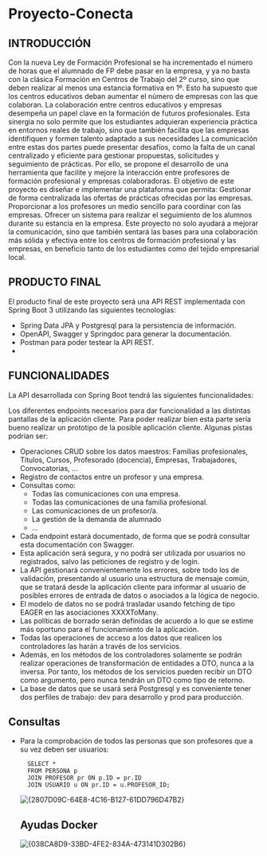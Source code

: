 # Proyecto-Conecta
## INTRODUCCIÓN
Con la nueva Ley de Formación Profesional se ha incrementado el número de horas que el alumnado de FP debe pasar en la empresa, y ya no basta con la clásica Formación en Centros de Trabajo del 2º curso, sino que deben realizar al menos una estancia formativa en 1º. Esto ha supuesto que los centros educativos deban aumentar el número de empresas con las que colaboran. La colaboración entre centros educativos y empresas desempeña un papel clave en la formación de futuros profesionales. Esta sinergia no solo permite que los estudiantes adquieran experiencia práctica en entornos reales de trabajo, sino que también facilita que las empresas identifiquen y formen talento adaptado a sus necesidades
La comunicación entre estas dos partes puede presentar desafíos, como la falta de un canal centralizado y eficiente para gestionar propuestas, solicitudes y seguimiento de prácticas. Por ello, se propone el desarrollo de una herramienta que facilite y mejore la interacción entre profesores de formación profesional y empresas colaboradoras.
El objetivo de este proyecto es diseñar e implementar una plataforma que permita:
Gestionar de forma centralizada las ofertas de prácticas ofrecidas por las empresas.
Proporcionar a los profesores un medio sencillo para coordinar con las empresas.
Ofrecer un sistema para realizar el seguimiento de los alumnos durante su estancia en la empresa.
Este proyecto no solo ayudará a mejorar la comunicación, sino que también sentará las bases para una colaboración más sólida y efectiva entre los centros de formación profesional y las empresas, en beneficio tanto de los estudiantes como del tejido empresarial local.
## PRODUCTO FINAL
El producto final de este proyecto será una API REST implementada con Spring Boot 3 utilizando las siguientes tecnologías:
- Spring Data JPA y Postgresql para la persistencia de información.
- OpenAPI, Swagger y Springdoc para generar la documentación.
- Postman para poder testear la API REST.
- 
## FUNCIONALIDADES

La API desarrollada con Spring Boot tendrá las siguientes funcionalidades:

Los diferentes endpoints necesarios para dar funcionalidad a las distintas pantallas de la aplicación cliente. Para poder realizar bien esta parte sería bueno realizar un prototipo de la posible aplicación cliente. Algunas pistas podrían ser:
- Operaciones CRUD sobre los datos maestros: Familias profesionales, Títulos, Cursos, Profesorado (docencia), Empresas, Trabajadores, Convocatorias, …
- Registro de contactos entre un profesor y una empresa.
- Consultas como:
  - Todas las comunicaciones con una empresa.
  - Todas las comunicaciones de una familia profesional.
  - Las comunicaciones de un profesor/a.
  - La gestión de la demanda de alumnado
  - …
- Cada endpoint estará documentado, de forma que se podrá consultar esta documentación con Swagger.
- Esta aplicación será segura, y no podrá ser utilizada por usuarios no registrados, salvo las peticiones de registro y de login.
- La API gestionará convenientemente los errores, sobre todo los de validación, presentando al usuario una estructura de mensaje común, que se tratará desde la aplicación cliente para informar al usuario de posibles errores de entrada de datos o asociados a la lógica de negocio.
- El modelo de datos no se podrá trasladar usando fetching de tipo EAGER en las asociaciones XXXXToMany.
- Las políticas de borrado serán definidas de acuerdo a lo que se estime más oportuno para el funcionamiento de la aplicación.
- Todas las operaciones de acceso a los datos que realicen los controladores las harán a través de los servicios.
- Además, en los métodos de los controladores solamente se podrán realizar operaciones de transformación de entidades a DTO, nunca a la inversa. Por tanto, los métodos de los servicios pueden recibir un DTO como argumento, pero nunca tendrán un DTO como tipo de retorno.
- La base de datos que se usará será Postgresql y es conveniente tener dos perfiles de trabajo: dev para desarrollo y prod para producción.

## Consultas

- Para la comprobación de todos las personas que son profesores que a su vez deben ser usuarios:
    ```
      SELECT * 
      FROM PERSONA p
      JOIN PROFESOR pr ON p.ID = pr.ID
      JOIN USUARIO u ON pr.ID = u.PROFESOR_ID;
    ```
    ![{2807D09C-64E8-4C16-B127-61DD796D47B2}](https://github.com/user-attachments/assets/b3eee820-2f89-49f3-80c1-3603feb54c6a)

  ## Ayudas Docker
  ![{038CA8D9-33BD-4FE2-834A-473141D302B6}](https://github.com/user-attachments/assets/370a6697-876b-4874-a190-6b79c7f7a814)


